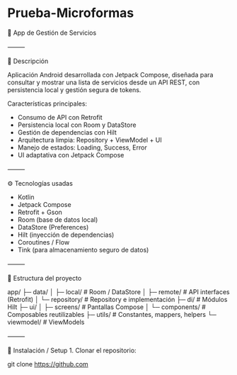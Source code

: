 # Prueba-Microformas

📱 App de Gestión de Servicios

⸻

📝 Descripción

Aplicación Android desarrollada con Jetpack Compose, diseñada para consultar y mostrar una lista de servicios desde un API REST, con persistencia local y gestión segura de tokens.

Características principales:
 - Consumo de API con Retrofit
 - Persistencia local con Room y DataStore
 - Gestión de dependencias con Hilt
 - Arquitectura limpia: Repository + ViewModel + UI
 - Manejo de estados: Loading, Success, Error
 - UI adaptativa con Jetpack Compose

⸻

⚙ Tecnologías usadas
 - Kotlin
 - Jetpack Compose
 - Retrofit + Gson
 - Room (base de datos local)
 - DataStore (Preferences)
 - Hilt (inyección de dependencias)
 - Coroutines / Flow
 - Tink (para almacenamiento seguro de datos)

⸻

📂 Estructura del proyecto

app/
├─ data/
│  ├─ local/          # Room / DataStore
│  ├─ remote/         # API interfaces (Retrofit)
│  └─ repository/     # Repository e implementación
├─ di/                # Módulos Hilt
├─ ui/
│  ├─ screens/        # Pantallas Compose
│  └─ components/     # Composables reutilizables
├─ utils/             # Constantes, mappers, helpers
└─ viewmodel/         # ViewModels


⸻

🚀 Instalación / Setup
	1.	Clonar el repositorio:

git clone https://github.com
